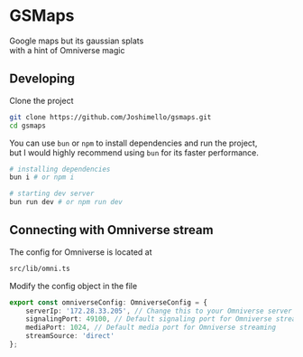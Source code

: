 # GSMaps

Google maps but its gaussian splats\
with a hint of Omniverse magic

## Developing

Clone the project

```bash
git clone https://github.com/Joshimello/gsmaps.git
cd gsmaps
```

You can use `bun` or `npm` to install dependencies and run the project,\
but I would highly recommend using `bun` for its faster performance.

```bash
# installing dependencies
bun i # or npm i

# starting dev server
bun run dev # or npm run dev
```

## Connecting with Omniverse stream

The config for Omniverse is located at

```bash
src/lib/omni.ts
```

Modify the config object in the file

```ts
export const omniverseConfig: OmniverseConfig = {
	serverIp: '172.28.33.205', // Change this to your Omniverse server IP
	signalingPort: 49100, // Default signaling port for Omniverse streaming
	mediaPort: 1024, // Default media port for Omniverse streaming
	streamSource: 'direct'
};
```
